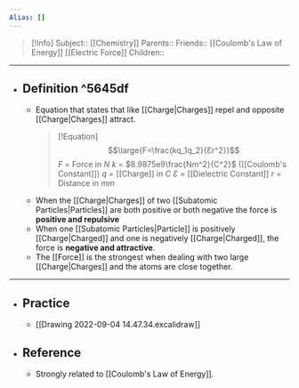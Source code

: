 ```yaml
---
Alias: []
---
```

> [!Info]
> Subject:: [[Chemistry]]
> Parents:: 
> Friends:: [[Coulomb's Law of Energy]] [[Electric Force]]
> Children:: 
---
- ## Definition ^5645df
	- Equation that states that like [[Charge|Charges]] repel and opposite [[Charge|Charges]] attract.
	  > [!Equation]
	  > $$\large{F=\frac{kq_1q_2}{Ɛr^2}}$$
	  > $F$ = Force in $N$
	  > $k$ = $8.9875e9\frac{Nm^2}{C^2}$ ([[Coulomb's Constant]])
	  > $q$ = [[Charge]] in $C$
	  > $Ɛ$ = [[Dielectric Constant]]
	  > $r$ = Distance in $mm$
	- When the [[Charge|Charges]] of two [[Subatomic Particles|Particles]] are both positive or both negative the force is **positive and repulsive**
	- When one [[Subatomic Particles|Particle]] is positively [[Charge|Charged]] and one is negatively [[Charge|Charged]], the force is **negative and attractive**.
	- The [[Force]] is the strongest when dealing with two large [[Charge|Charges]] and the atoms are close together.
---
- ## Practice
	- [[Drawing 2022-09-04 14.47.34.excalidraw]]
- ## Reference
	- Strongly related to [[Coulomb's Law of Energy]].